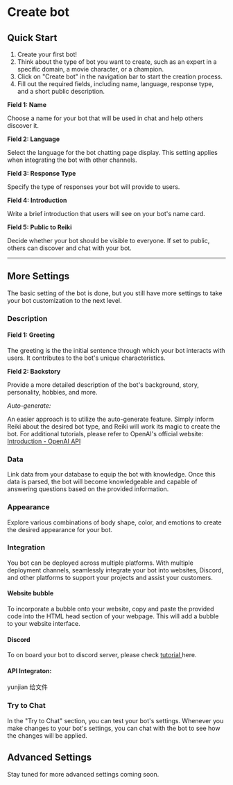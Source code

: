 # Create bot

## **Quick Start**

1. Create your first bot!
2. Think about the type of bot you want to create, such as an expert in a specific domain, a movie character, or a champion.
3. Click on "Create bot" in the navigation bar to start the creation process.
4. Fill out the required fields, including name, language, response type, and a short public description.

**Field 1: Name**

Choose a name for your bot that will be used in chat and help others discover it.

**Field 2: Language**

Select the language for the bot chatting page display. This setting applies when integrating the bot with other channels.

**Field 3: Response Type**

Specify the type of responses your bot will provide to users.

**Field 4: Introduction**

Write a brief introduction that users will see on your bot's name card.

**Field 5: Public to Reiki**

Decide whether your bot should be visible to everyone. If set to public, others can discover and chat with your bot.





***

## **More Settings**

The basic setting of the bot is done, but you still have more settings to take your bot customization to the next level.

### **Description**

#### Field 1: Greeting

The greeting is the the initial sentence through which your bot interacts with users. It contributes to the bot's unique characteristics.

**Field 2: Backstory**

Provide a more detailed description of the bot's background, story, personality, hobbies, and more.

_Auto-generate:_

&#x20;An easier approach is to utilize the auto-generate feature. Simply inform Reiki about the desired bot type, and Reiki will work its magic to create the bot. For additional tutorials, please refer to OpenAI's official website: [Introduction - OpenAI API](https://platform.openai.com/docs/introduction/overview)



### **Data**

Link data from your database to equip the bot with knowledge. Once this data is parsed, the bot will become knowledgeable and capable of answering questions based on the provided information.



### **Appearance**

Explore various combinations of body shape, color, and emotions to create the desired appearance for your bot.



### **Integration**

You bot can be deployed across multiple platforms. With multiple deployment channels, seamlessly integrate your bot into websites, Discord, and other platforms to support your projects and assist your customers.

#### Website bubble

To incorporate a bubble onto your website, copy and paste the provided code into the HTML head section of your webpage. This will add a bubble to your website interface.

####

#### Discord

To on board your bot to discord server, please check [tutorial ](https://web3go.notion.site/Onboard-your-bot-to-Discord-server-049fb2762ea44852b4745c34831f8da8?pvs=25)here.

#### API Integraton:

yunjian 给文件



### Try to Chat

In the "Try to Chat" section, you can test your bot's settings. Whenever you make changes to your bot's settings, you can chat with the bot to see how the changes will be applied.







## Advanced Settings

Stay tuned for more advanced settings coming soon.
